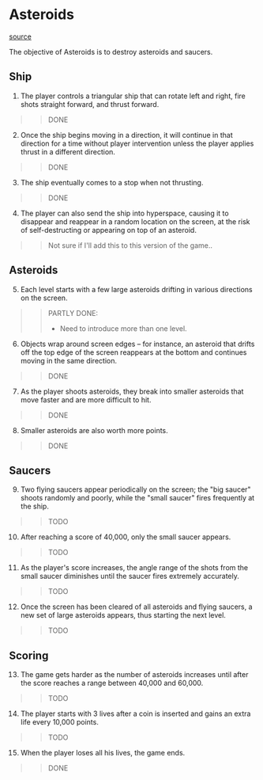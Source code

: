
# Asteroids

[source](https://en.wikipedia.org/wiki/Asteroids_(video_game)#Gameplay)

The objective of Asteroids is to destroy asteroids and saucers.

## Ship

1. The player controls a triangular ship that can rotate left and right, fire shots straight forward, and thrust forward.

>> DONE

2. Once the ship begins moving in a direction, it will continue in that direction for a time without player intervention unless the player applies thrust in a different direction.

>> DONE

3. The ship eventually comes to a stop when not thrusting.

>> DONE

4. The player can also send the ship into hyperspace, causing it to disappear and reappear in a random location on the screen, at the risk of self-destructing or appearing on top of an asteroid.

>> Not sure if I'll add this to this version of the game..


## Asteroids

5. Each level starts with a few large asteroids drifting in various directions on the screen.

>> PARTLY DONE:
>> - Need to introduce more than one level.

6. Objects wrap around screen edges – for instance, an asteroid that drifts off the top edge of the screen reappears at the bottom and continues moving in the same direction.

>> DONE

7. As the player shoots asteroids, they break into smaller asteroids that move faster and are more difficult to hit.

>> DONE

8. Smaller asteroids are also worth more points.

>> DONE

## Saucers

9. Two flying saucers appear periodically on the screen; the "big saucer" shoots randomly and poorly, while the "small saucer" fires frequently at the ship.

>> TODO

10. After reaching a score of 40,000, only the small saucer appears.

>> TODO

11. As the player's score increases, the angle range of the shots from the small saucer diminishes until the saucer fires extremely accurately.

>> TODO

12. Once the screen has been cleared of all asteroids and flying saucers, a new set of large asteroids appears, thus starting the next level.

>> TODO

## Scoring

13. The game gets harder as the number of asteroids increases until after the score reaches a range between 40,000 and 60,000.

>> TODO

14. The player starts with 3 lives after a coin is inserted and gains an extra life every 10,000 points.

>> TODO

15. When the player loses all his lives, the game ends.

>> DONE
